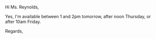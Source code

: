 Hi Ms. Reynolds,

Yes, I'm available between 1 and 2pm tomorrow, after noon Thursday, or after 10am Friday.

Regards,